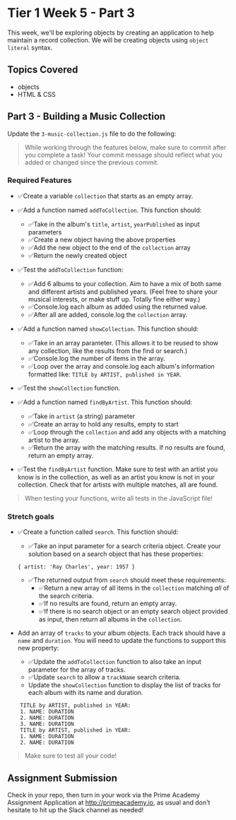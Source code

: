 # Tier 1 Week 5 - Part 3

This week, we'll be exploring objects by creating an application to help maintain a record collection. We will be creating objects using `object literal` syntax.

## Topics Covered

- objects
- HTML & CSS

## Part 3 - Building a Music Collection

Update the `3-music-collection.js` file to do the following:

> While working through the features below, make sure to commit after you complete a task! Your commit message should reflect what you added or changed since the previous commit.

### Required Features

- ✅Create a variable `collection` that starts as an empty array.

- ✅Add a function named `addToCollection`. This function should:
  - ✅Take in the album's `title`, `artist`, `yearPublished` as input parameters
  - ✅Create a new object having the above properties
  - ✅Add the new object to the end of the `collection` array
  - ✅Return the newly created object

- ✅Test the `addToCollection` function:
  - ✅Add 6 albums to your collection. Aim to have a mix of both same and different artists and published years. (Feel free to share your musical interests, or make stuff up. Totally fine either way.)
  - ✅Console.log each album as added using the returned value.
  - ✅After all are added, console.log the `collection` array.

- ✅Add a function named `showCollection`. This function should:
  - ✅Take in an array parameter. (This allows it to be reused to show any collection, like the results from the find or search.)
  - ✅Console.log the number of items in the array.
  - ✅Loop over the array and console.log each album's information formatted like: `TITLE by ARTIST, published in YEAR`.

- ✅Test the `showCollection` function.

- ✅Add a function named `findByArtist`. This function should:
  - ✅Take in `artist` (a string) parameter
  - ✅Create an array to hold any results, empty to start
  - ✅Loop through the `collection` and add any objects with a matching artist to the array.
  - ✅Return the array with the matching results. If no results are found, return an empty array.

- ✅Test the `findByArtist` function. Make sure to test with an artist you know is in the collection, as well as an artist you know is not in your collection. Check that for artists with multiple matches, all are found.

> When testing your functions, write all tests in the JavaScript file!


### Stretch goals

- ✅Create a function called `search`. This function should:
  - ✅Take an input parameter for a search criteria object. Create your solution based on a search object that has these properties:
  ```
  { artist: 'Ray Charles', year: 1957 }
  ```
  - ✅The returned output from `search` should meet these requirements:
    - ✅Return a new array of all items in the `collection` matching *all* of the search criteria.
    - ✅If no results are found, return an empty array.
    - ✅If there is no search object or an empty search object provided as input, then return all albums in the `collection`.

- Add an array of `tracks` to your album objects. Each track should have a `name` and `duration`. You will need to update the functions to support this new property:
  - ✅Update the `addToCollection` function to also take an input parameter for the array of tracks.
  - ✅Update `search` to allow a `trackName` search criteria.
  - Update the `showCollection` function to display the list of tracks for each album with its name and duration.
```
    TITLE by ARTIST, published in YEAR:
    1. NAME: DURATION
    2. NAME: DURATION
    3. NAME: DURATION
    TITLE by ARTIST, published in YEAR:
    1. NAME: DURATION
    2. NAME: DURATION
```

> Make sure to test all your code!



## Assignment Submission
Check in your repo, then turn in your work via the Prime Academy Assignment Application at http://primeacademy.io, as usual and don't hesitate to hit up the Slack channel as needed!
